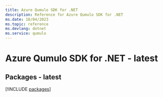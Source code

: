 ```yaml
---
title: Azure Qumulo SDK for .NET
description: Reference for Azure Qumulo SDK for .NET
ms.date: 10/04/2023
ms.topic: reference
ms.devlang: dotnet
ms.service: qumulo
---
```

# Azure Qumulo SDK for .NET - latest
## Packages - latest
[!INCLUDE [packages](qumulo-index.md)]